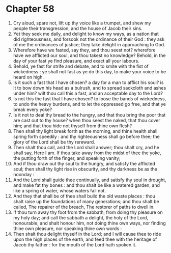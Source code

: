 # Chapter 58

1. Cry aloud, spare not, lift up thy voice like a trumpet, and shew my people their transgression, and the house of Jacob their sins.
2. Yet they seek me daily, and delight to know my ways, as a nation that did righteousness, and forsook not the ordinance of their God : they ask of me the ordinances of justice; they take delight in approaching to God.
3. Wherefore have we fasted, say they, and thou seest not? wherefore have we afflicted our soul, and thou takest no knowledge? Behold, in the day of your fast ye find pleasure, and exact all your labours.
4. Behold, ye fast for strife and debate, and to smite with the fist of wickedness : ye shall not fast as ye do this day, to make your voice to be heard on high.
5. Is it such a fast that I have chosen? a day for a man to afflict his soul? is it to bow down his head as a bulrush, and to spread sackcloth and ashes under him? wilt thou call this a fast, and an acceptable day to the Lord?
6. Is not this the fast that I have chosen? to loose the bands of wickedness, to undo the heavy burdens, and to let the oppressed go free, and that ye break every yoke?
7. Is it not to deal thy bread to the hungry, and that thou bring the poor that are cast out to thy house? when thou seest the naked, that thou cover him; and that thou hide not thyself from thine own flesh?
8. Then shall thy light break forth as the morning, and thine health shall spring forth speedily : and thy righteousness shall go before thee; the glory of the Lord shall be thy rereward.
9. Then shalt thou call, and the Lord shall answer; thou shalt cry, and he shall say, Here I am. If thou take away from the midst of thee the yoke, the putting forth of the finger, and speaking vanity;
10. And if thou draw out thy soul to the hungry, and satisfy the afflicted soul; then shall thy light rise in obscurity, and thy darkness be as the noonday :
11. And the Lord shall guide thee continually, and satisfy thy soul in drought, and make fat thy bones : and thou shalt be like a watered garden, and like a spring of water, whose waters fail not.
12. And they that shall be of thee shall build the old waste places : thou shalt raise up the foundations of many generations; and thou shalt be called, The repairer of the breach, The restorer of paths to dwell in.
13. If thou turn away thy foot from the sabbath, from doing thy pleasure on my holy day; and call the sabbath a delight, the holy of the Lord, honourable; and shalt honour him, not doing thine own ways, nor finding thine own pleasure, nor speaking thine own words :
14. Then shalt thou delight thyself in the Lord; and I will cause thee to ride upon the high places of the earth, and feed thee with the heritage of Jacob thy father : for the mouth of the Lord hath spoken it.

